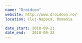 ```yaml
---
name: "Droidcon"
website: http://www.droidcon.ro/
location: Cluj-Napoca, Romania

date_start: 2018-09-21
date_end:   2018-09-22
---
```

